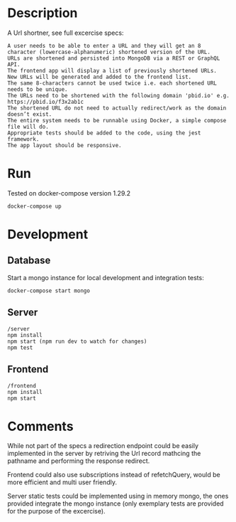 # Description
A Url shortner, see full excercise specs:
```
A user needs to be able to enter a URL and they will get an 8 character (lowercase-alphanumeric) shortened version of the URL.
URLs are shortened and persisted into MongoDB via a REST or GraphQL API.
The frontend app will display a list of previously shortened URLs.
New URLs will be generated and added to the frontend list.
The same 8-characters cannot be used twice i.e. each shortened URL needs to be unique.
The URLs need to be shortened with the following domain 'pbid.io' e.g. https://pbid.io/f3x2ab1c
The shortened URL do not need to actually redirect/work as the domain doesn’t exist.
The entire system needs to be runnable using Docker, a simple compose file will do.
Appropriate tests should be added to the code, using the jest framework.
The app layout should be responsive.
```

# Run
Tested on docker-compose version 1.29.2
```
docker-compose up
```

# Development
## Database

Start a mongo instance for local development and integration tests:
```
docker-compose start mongo
```

## Server

```
/server
npm install
npm start (npm run dev to watch for changes)
npm test
```

## Frontend

```
/frontend
npm install
npm start
```

# Comments

While not part of the specs a redirection endpoint could be easily implemented in the server by retriving the Url record mathcing the pathname and performing the response redirect.

Frontend could also use subscriptions instead of refetchQuery, would be more efficient and multi user friendly.

Server static tests could be implemented using in memory mongo, the ones provided integrate the mongo instance (only exemplary tests are provided for the purpose of the excercise).
